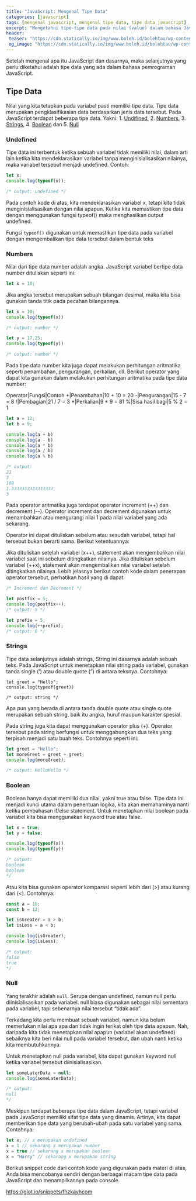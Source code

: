 ```yaml
---
title: "JavaScript: Mengenal Tipe Data"
categories: [javascript]
tags: [mengenal javascript, mengenal tipe data, tipe data javascript]
excerpt: "Mengetahui tipe-tipe data pada nilai (value) dalam bahasa JavaScript"
header:
 teaser: "https://cdn.statically.io/img/www.boleh.id/bolehtau/wp-content/uploads/2019/09/js.jpg?w=420"
 og_image: "https://cdn.statically.io/img/www.boleh.id/bolehtau/wp-content/uploads/2019/09/js.jpg"
---
```

Setelah mengenal apa itu JavaScript dan dasarnya, maka selanjutnya yang perlu diketahui adalah tipe data yang ada dalam bahasa pemrograman JavaScript.

## Tipe Data

Nilai yang kita tetapkan pada variabel pasti memiliki tipe data. Tipe data merupakan pengklasifikasian data berdasarkan jenis data tersebut. Pada JavaScript terdapat beberapa tipe data. Yakni: 1. [Undifined](#undifend), 2. [Numbers](#numbers), 3. [Strings](#strings), 4. [Boolean](#boolean) dan 5. [Null](#null)

### Undefined

Tipe data ini terbentuk ketika sebuah variabel tidak memiliki nilai, dalam arti lain ketika kita mendeklarasikan variabel tanpa menginisialisasikan nilainya, maka variabel tersebut menjadi undefined. Contoh:
```javascript
let x;
console.log(typeof(x));

/* output: undefined */
```

Pada contoh kode di atas, kita mendeklarasikan variabel x, tetapi kita tidak menginisialisasikan dengan nilai apapun. Ketika kita memastikan tipe data dengan menggunakan fungsi typeof() maka menghasilkan output undefined.

Fungsi `typeof()` digunakan untuk memastikan tipe data pada variabel dengan mengembalikan tipe data tersebut dalam bentuk teks

### Numbers

Nilai dari tipe data number adalah angka. JavaScript variabel bertipe data number dituliskan seperti ini:
```javascript
let x = 10;
```
Jika angka tersebut merupakan sebuah bilangan desimal, maka kita bisa gunakan tanda titik pada pecahan bilangannya.
```javascript
let x = 10;
console.log(typeof(x))

/* output: number */

let y = 17.25;
console.log(typeof(y))

/* output: number */
```
Pada tipe data number kita juga dapat melakukan perhitungan aritmatika seperti penambahan, pengurangan, perkalian, dll. Berikut operator yang dapat kita gunakan dalam melakukan perhitungan aritmatika pada tipe data number:

Operator|Fungsi|Contoh
+|Penambahan|10 + 10 = 20
-|Pengurangan|15 - 7 = 8
/|Pembagian|21 / 7 = 3
*|Perkalian|9 * 9 = 81
%|Sisa hasil bagi|5 % 2 = 1

```javascript
let a = 12;
let b = 9;

console.log(a + b)
console.log(a - b)
console.log(a * b)
console.log(a / b)
console.log(a % b)

/* output:
21
3
108
1.3333333333333333
3
```

Pada operator aritmatika juga terdapat operator increment (++) dan decrement (--). Operator increment dan decrement digunakan untuk menambahkan atau mengurangi nilai 1 pada nilai variabel yang ada sekarang.

Operator ini dapat dituliskan sebelum atau sesudah variabel, tetapi hal tersebut bukan berarti sama. Berikut ketentuannya:

Jika dituliskan setelah variabel (x++), statement akan mengembalikan nilai variabel saat ini sebelum ditingkatkan nilainya.
Jika dituliskan sebelum variabel (++x), statement akan mengembalikan nilai variabel setelah ditingkatkan nilainya.
Lebih jelasnya berikut contoh kode dalam penerapan operator tersebut, perhatikan hasil yang di dapat.
```javascript
/* Increment dan Decrement */

let postfix = 5;
console.log(postfix++);
/* output: 5 */

let prefix = 5;
console.log(++prefix);
/* output: 6 */
```

### Strings

Tipe data selanjutnya adalah strings, String ini dasarnya adalah sebuah teks. Pada JavaScript untuk menetapkan nilai string pada variabel, gunakan tanda single (‘) atau double quote (“) di antara teksnya. Contohnya:
```
let greet = "Hello";
console.log(typeof(greet))

/* output: string */
```
Apa pun yang berada di antara tanda double quote atau single quote merupakan sebuah string, baik itu angka, huruf maupun karakter spesial. 

Pada string juga kita dapat menggunakan operator plus (+). Operator tersebut pada string berfungsi untuk menggabungkan dua teks yang terpisah menjadi satu buah teks. Contohnya seperti ini:
```javascript
let greet = "Hello";
let moreGreet = greet + greet;
console.log(moreGreet);

/* output: HelloHello */
```

### Boolean

Boolean hanya dapat memiliki dua nilai, yakni true atau false. Tipe data ini menjadi kunci utama dalam penentuan logika, kita akan memahaminya nanti ketika pembahasan if/else statement. Untuk menetapkan nilai boolean pada variabel kita bisa menggunakan keyword true atau false.
```javascript
let x = true;
let y = false;

console.log(typeof(x))
console.log(typeof(y))

/* output: 
boolean
boolean
*/
```

Atau kita bisa gunakan operator komparasi seperti lebih dari (>) atau kurang dari (<). Contohnya:
```javascript
const a = 10;
const b = 12;

let isGreater = a > b;
let isLess = a < b;

console.log(isGreater);
console.log(isLess);

/* output:
false
true
*/
```

### Null

Yang terakhir adalah `null`. Serupa dengan undefined, namun null perlu diinisialisasikan pada variabel. null biasa digunakan sebagai nilai sementara pada variabel, tapi sebenarnya nilai tersebut “tidak ada”.

Terkadang kita perlu membuat sebuah variabel, namun kita belum memerlukan nilai apa apa dan tidak ingin terikat oleh tipe data apapun. Nah, daripada kita tidak menetapkan nilai apapun (variabel akan undefined) sebaiknya kita beri nilai null pada variabel tersebut, dan ubah nanti ketika kita membutuhkannya.

Untuk menetapkan null pada variabel, kita dapat gunakan keyword null ketika variabel tersebut diinisialisasikan.
```javascript
let someLaterData = null;
console.log(someLaterData);

/* output:
null
*/
```
Meskipun terdapat beberapa tipe data dalam JavaScript, tetapi variabel pada JavaScript memiliki sifat tipe data yang dinamis. Artinya, kita dapat memberikan tipe data yang berubah-ubah pada satu variabel yang sama. Contohnya:
```javascript
let x; // x merupakan undefined
x = 1 // sekarang x merupakan number
x = true // sekarang x merupakan boolean
x = "Harry" // sekarang x merupakan string
```
Berikut snippet code dari contoh kode yang digunakan pada materi di atas, Anda bisa mencobanya sendiri dengan berbagai macam tipe data pada JavaScript dan menampilkannya pada console.

https://glot.io/snippets/fhzkayhcom
